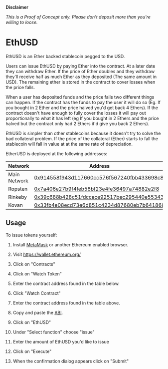 __Disclaimer__

_This is a Proof of Concept only. Please don't deposit more than you're willing
to loose._

EthUSD
====

EthUSD is an Ether backed stablecoin pegged to the USD.

Users can issue EthUSD by paying Ether into the contract. At a later date they
can withdraw Ether. If the price of Ether doubles and they withdraw they'll
receive half as much Ether as they deposited (The same amount in USD). The remaining ether is stored in the contract to cover losses when the price
falls.

When a user has deposited funds and the price falls two different things can happen. If the contract has the funds to pay the user it will do so (Eg. If you bought in 2 Ether and the price halved you'd get back 4 Ethers). If the contract doesn't have enough to fully cover the losses it will pay out proportionally to what it has left (eg If you bought in 2 Ethers and the price halved but the contract only had 2 Ethers it'd give you back 2 Ethers).

EthUSD is simpler than other stablecoins because it doesn't try to solve the bad collateral problem.
If the price of the collateral (Ether) starts to fall the stablecoin will fall in value at at the same rate of depreciation.


EtherUSD is deployed at the following addresses:

|  Network  |   Address    |
------------|---------------
|Main Network | [0x914558f943d117660cc576f567240fbb433698c8](https://etherscan.io/address/0x914558f943d117660cc576f567240fbb433698c8) |
Ropsten  | [0x7a406e27b9f4feb58bf23e4fe36497a74882e2f8](https://ropsten.etherscan.io/address/0x7a406e27b9f4feb58bf23e4fe36497a74882e2f8) |
Rinkeby  | [0x39c688b428c51fdccace92517bec295440e55343](https://rinkeby.etherscan.io/address/0x39c688b428c51fdccace92517bec295440e55343) |
Kovan    | [0x33fb4e08ecd73e6d851c4234d87680eb7b641868](https://kovan.etherscan.io/address/0x33fb4e08ecd73e6d851c4234d87680eb7b641868) |

Usage
-----

To issue tokens yourself:

1. Install [MetaMask](https://metamask.io/) or another Ethereum enabled browser.

2. Visit https://wallet.ethereum.org/
3. Click on "Contracts"
4. Click on "Watch Token"
5. Enter the contract address found in the table below.
6. Click "Watch Contract"
7. Enter the contract address found in the table above.
8. Copy and paste the [ABI](https://raw.githubusercontent.com/masonforest/ethusd/mf-convert-to-truffle/EthUSD.json).
9. Click on "EthUSD"
10. Under "Select function" choose "issue"
11. Enter the amount of EthUSD you'd like to issue
12. Click on "Execute"
13. When the confirmation dialog appears click on "Submit"
